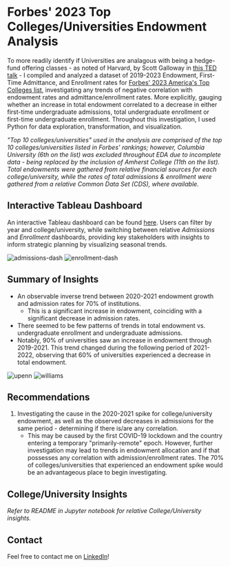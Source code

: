 # Forbes' 2023 Top Colleges/Universities Endowment Analysis

To more readily identify if Universities are analagous with being a hedge-fund offering classes - as noted of Harvard, by Scott Galloway in [this TED talk](https://www.youtube.com/watch?v=qEJ4hkpQW8E&t=336s) - I compiled and analyzed a dataset of 2019-2023 Endowment, First-Time Admittance, and Enrollment rates for [Forbes' 2023 America's Top Colleges list](https://www.forbes.com/top-colleges/), investigating any trends of negative correlation with endowment rates and admittance/enrollment rates. More explicitly, gauging whether an increase in total endowment correlated to a decrease in either first-time undergraduate admissions, total undergraduate enrollment or first-time undergraduate enrollment. Throughout this investigation, I used Python for data exploration, transformation, and visualization. 

*"Top 10 colleges/universities" used in the analysis are comprised of the top 10 colleges/universities listed in Forbes' rankings; however, Columbia University (6th on the list) was excluded throughout EDA due to incomplete data - being replaced by the inclusion of Amherst College (11th on the list). Total endowments were gathered from relative financial sources for each college/university, while the rates of total admissions & enrollment were gathered from a relative Common Data Set (CDS), where available.*

## Interactive Tableau Dashboard
An interactive Tableau dashboard can be found [here](https://public.tableau.com/shared/6TMSMQQ7R?:display_count=n&:origin=viz_share_link). Users can filter by year and college/university, while switching between relative *Admissions* and *Enrollment* dashboards, providing key stakeholders with insights to inform strategic planning by visualizing seasonal trends.

![admissions-dash](https://github.com/user-attachments/assets/2a9236ac-36fe-4a30-96a1-d7ed895b78a9)
![enrollment-dash](https://github.com/user-attachments/assets/c235a1b3-abcf-4497-bb26-5b7bee7dcdc6)

## Summary of Insights
- An observable inverse trend between 2020-2021 endowment growth and admission rates for 70% of institutions.
  - This is a significant increase in endowment, coinciding with a significant decrease in admission rates.
- There seemed to be few patterns of trends in total endowment vs. undergraduate enrollment and undergraduate admissions.
- Notably, 90% of universities saw an increase in endowment through 2019-2021. This trend changed during the following period of 2021-2022, observing that 60% of universities experienced a decrease in total endowment. 

![upenn](https://github.com/user-attachments/assets/d0fc2c66-18a4-4f88-96e6-46178af32b41)
![williams](https://github.com/user-attachments/assets/974647ac-7ebe-465c-a891-c23fcdde7dc8)


## **Recommendations**
1. Investigating the cause in the 2020-2021 spike for college/university endowment, as well as the observed decreases in admissions for the same period - determining if there is/are any correlation.
    - This may be caused by the first COVID-19 lockdown and the country entering a temporary "primarily-remote" epoch. However, further investigation may lead to trends in endowment allocation and if that possesses any correlation with admission/enrollment rates. The 70% of colleges/universities that experienced an endowment spike would be an advantageous place to begin investigating.

## **College/University Insights**
*Refer to README in Jupyter notebook for relative College/University insights.*

## Contact
Feel free to contact me on [LinkedIn](https://linkedin.com/in/takaris-seales)!
